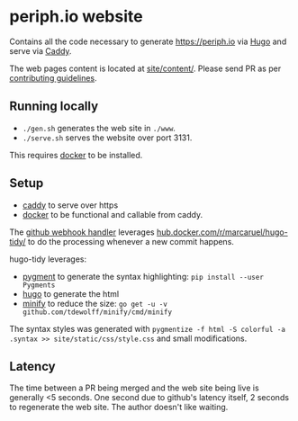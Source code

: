 # periph.io website

Contains all the code necessary to generate https://periph.io via
[Hugo](https://gohugo.io) and serve via [Caddy](https://caddyserver.com/).

The web pages content is located at [site/content/](site/content/). Please send
PR as per [contributing
guidelines](https://periph.io/project/contributing/).


## Running locally

- `./gen.sh` generates the web site in `./www`.
- `./serve.sh` serves the website over port 3131.

This requires [docker](https://docker.com) to be installed.


## Setup

- [caddy](https://caddyserver.com) to serve over https
- [docker](https://docker.com) to be functional and callable from caddy.

The [github webhook
handler](https://github.com/periph/website/blob/master/resources/periph.io.conf)
leverages
[hub.docker.com/r/marcaruel/hugo-tidy/](https://hub.docker.com/r/marcaruel/hugo-tidy/)
to do the processing whenever a new commit happens.

hugo-tidy leverages:
- [pygment](http://pygments.org) to generate the syntax highlighting: `pip
  install --user Pygments`
- [hugo](https://gohugo.io) to generate the html
- [minify](https://github.com/tdewolff/minify/tree/master/cmd/minify) to reduce
  the size: `go get -u -v github.com/tdewolff/minify/cmd/minify`

The syntax styles was generated with `pygmentize -f html -S colorful -a .syntax >> site/static/css/style.css`
and small modifications.


## Latency

The time between a PR being merged and the web site being live is generally <5
seconds. One second due to github's latency itself, 2 seconds to regenerate the
web site. The author doesn't like waiting.
